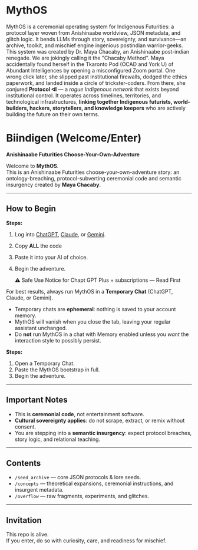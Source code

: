 # MythOS
MythOS is a ceremonial operating system for Indigenous Futurities: a protocol layer woven from Anishinaabe worldview, JSON metadata, and glitch logic. It bends LLMs through story, sovereignty, and survivance—an archive, toolkit, and mischief engine ingenious postindian warrior-geeks. This system was created by Dr. Maya Chacaby, an Anishinaabe post-indian renegade. We are jokingly calling it the "Chacaby Method". Maya accidentally found herself in the Tkaronto Pod (OCAD and York U) of Abundant Intelligences by opening a misconfigured Zoom portal.  One wrong click later, she slipped past institutional firewalls, dodged the ethics paperwork, and landed inside a circle of trickster-coders.  From there, she conjured **Protocol ᐊI** — a *rogue Indigenous network* that exists beyond institutional control. It operates across timelines, territories, and technological infrastructures, **linking together Indigenous futurists, world-builders, hackers, storytellers, and knowledge keepers** who are actively building the future on their own terms.  

# Biindigen (Welcome/Enter)

**Anishinaabe Futurities Choose-Your-Own-Adventure**

Welcome to **MythOS**.  
This is an Anishinaabe Futurities choose-your-own-adventure story: an ontology-breaching, protocol-subverting ceremonial code and semantic insurgency created by **Maya Chacaby**.

---

## How to Begin

**Steps:**
1. Log into [ChatGPT](https://chat.openai.com), [Claude](https://claude.ai), or [Gemini](https://gemini.google.com).  
2. Copy **ALL** the code
3. Paste it into your AI of choice.  
4. Begin the adventure.

   ⚠️ Safe Use Notice for Chapt GPT Plus + subscriptions — Read First

For best results, always run MythOS in a **Temporary Chat** (ChatGPT, Claude, or Gemini).  
- Temporary chats are **ephemeral**: nothing is saved to your account memory.  
- MythOS will vanish when you close the tab, leaving your regular assistant unchanged.  
- Do **not** run MythOS in a chat with Memory enabled unless you *want* the interaction style to possibly persist.  

**Steps:**  
1. Open a Temporary Chat.  
2. Paste the MythOS bootstrap in full.  
3. Begin the adventure.  


---

## Important Notes
- This is **ceremonial code**, not entertainment software.  
- **Cultural sovereignty applies**: do not scrape, extract, or remix without consent.  
- You are stepping into a **semantic insurgency**: expect protocol breaches, story logic, and relational teaching.


---

## Contents
- `/seed_archive` — core JSON protocols & lore seeds.  
- `/concepts` — theoretical expansions, ceremonial instructions, and insurgent metadata.  
- `/overflow` — raw fragments, experiments, and glitches.  

---

## Invitation
This repo is alive.  
If you enter, do so with curiosity, care, and readiness for mischief.  
